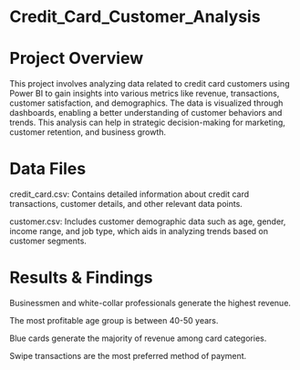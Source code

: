 # Credit_Card_Customer_Analysis

# Project Overview
This project involves analyzing data related to credit card customers using Power BI to gain insights into various metrics like revenue, transactions, customer satisfaction, and demographics. The data is visualized through dashboards, enabling a better understanding of customer behaviors and trends. This analysis can help in strategic decision-making for marketing, customer retention, and business growth.

# Data Files

credit_card.csv: Contains detailed information about credit card transactions, customer details, and other relevant data points.

customer.csv: Includes customer demographic data such as age, gender, income range, and job type, which aids in analyzing trends based on customer segments.

# Results & Findings

Businessmen and white-collar professionals generate the highest revenue.

The most profitable age group is between 40-50 years.

Blue cards generate the majority of revenue among card categories.

Swipe transactions are the most preferred method of payment.
